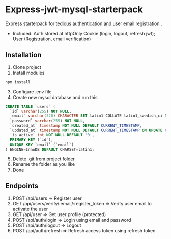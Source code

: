 # Express-jwt-mysql-starterpack

Express starterpack for tedious authentication and user email registration .

- Included: Auth stored at httpOnly Cookie (login, logout, refresh jwt); User (Registration, email verification) 

## Installation
1. Clone project
2. Install modules
```bash
npm install
```
3. Configure .env file
4. Create new mysql database and run this
```sql
CREATE TABLE `users` (
  `id` varchar(255) NOT NULL,
  `email` varchar(320) CHARACTER SET latin1 COLLATE latin1_swedish_ci NOT NULL DEFAULT '',
  `password` varchar(255) NOT NULL,
  `created_at` timestamp NOT NULL DEFAULT CURRENT_TIMESTAMP,
  `updated_at` timestamp NOT NULL DEFAULT CURRENT_TIMESTAMP ON UPDATE CURRENT_TIMESTAMP,
  `is_active` int NOT NULL DEFAULT '0',
  PRIMARY KEY (`id`),
  UNIQUE KEY `email` (`email`)
) ENGINE=InnoDB DEFAULT CHARSET=latin1;
```
5. Delete .git from project folder
6. Rename the folder as you like
7. Done
## Endpoints
1. POST /api/users => Register user
2. GET /api/users/verify/:email/:register_token => Verify user email to activate the user
3. GET /api/user => Get user profile (protected)
4. POST /api/auth/login => Login using email and password
5. POST /api/auth/logout => Logout
6. POST /api/auth/refresh => Refresh access token using refresh token


